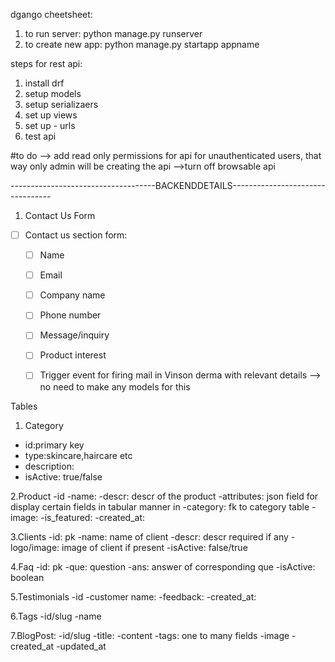 
dgango cheetsheet:
1. to run server: python manage.py runserver
2. to create new app: python manage.py startapp appname

steps for rest api:
1. install drf
2. setup models
3. setup serializaers
4. set up views
5. set up - urls
6. test api

#to do
--> add read only permissions for api for unauthenticated users, that way only admin will be creating the api
-->turn off browsable api

------------------------------------BACKENDDETAILS---------------------------------
1. Contact Us Form
- [ ] Contact us section form:
    - [ ] Name
    - [ ] Email
    - [ ] Company name
    - [ ] Phone number
    - [ ] Message/inquiry
    - [ ] Product interest
    - [ ] Trigger event for firing mail in Vinson derma with relevant details ——> no need to make any models for this


Tables

1. Category
- id:primary key
- type:skincare,haircare etc
- description: 
- isActive: true/false

2.Product
-id
-name:
-descr: descr of the product
-attributes: json field for display certain fields in tabular manner in 
-category: fk to category table
-image:
-is_featured:
-created_at:

3.Clients
-id: pk
-name: name of client
-descr: descr required if any
-logo/image: image of client if present
-isActive: false/true

4.Faq
-id: pk
-que: question
-ans: answer of corresponding que
-isActive: boolean

5.Testimonials
-id
-customer name:
-feedback:
-created_at:

6.Tags
-id/slug
-name


7.BlogPost:
-id/slug
-title:
-content
-tags: one to many fields
-image
-created_at
-updated_at

